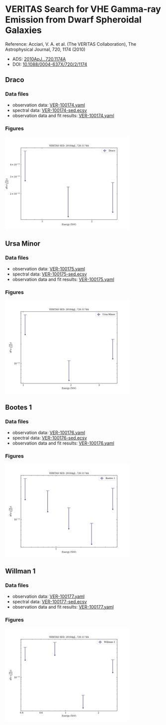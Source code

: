 # VERITAS Search for VHE Gamma-ray Emission from Dwarf Spheroidal Galaxies

Reference:
Acciari, V. A. et al. (The VERITAS Collaboration), The Astrophysical Journal, 720, 1174 (2010)

- ADS: [2010ApJ...720.1174A](http://adsabs.harvard.edu/abs/2010ApJ...720.1174A)
- DOI: [10.1088/0004-637X/720/2/1174](https://doi.org/10.1088/0004-637X/720/2/1174)

## Draco
### Data files

- observation data: [VER-100174.yaml](VER-100174.yaml)
- spectral data: [VER-100174-sed.ecsv](VER-100174-sed.ecsv)
- observation data and fit results: [VER-100174.yaml](VER-100174.yaml)


### Figures

<img src="figures/2010ApJ...720.1174A-VER-100174-1-sed.png" alt="drawing" width="400"/>


## Ursa Minor
### Data files

- observation data: [VER-100175.yaml](VER-100175.yaml)
- spectral data: [VER-100175-sed.ecsv](VER-100175-sed.ecsv)
- observation data and fit results: [VER-100175.yaml](VER-100175.yaml)


### Figures

<img src="figures/2010ApJ...720.1174A-VER-100175-1-sed.png" alt="drawing" width="400"/>


## Bootes 1
### Data files

- observation data: [VER-100176.yaml](VER-100176.yaml)
- spectral data: [VER-100176-sed.ecsv](VER-100176-sed.ecsv)
- observation data and fit results: [VER-100176.yaml](VER-100176.yaml)


### Figures

<img src="figures/2010ApJ...720.1174A-VER-100176-1-sed.png" alt="drawing" width="400"/>


## Willman 1
### Data files

- observation data: [VER-100177.yaml](VER-100177.yaml)
- spectral data: [VER-100177-sed.ecsv](VER-100177-sed.ecsv)
- observation data and fit results: [VER-100177.yaml](VER-100177.yaml)


### Figures

<img src="figures/2010ApJ...720.1174A-VER-100177-1-sed.png" alt="drawing" width="400"/>

